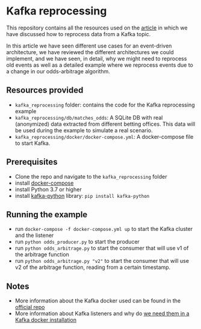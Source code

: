 # Kafka reprocessing
This repository contains all the resources used on the [article](https://medium.com/@ivangomezarnedo) 
in which we have discussed how to reprocess data from a Kafka topic. 

In this article we have seen different use cases for an event-driven architecture, 
we have reviewed the different architectures we could implement,
and we have seen, in detail, why we might need to reprocess old events
as well as a detailed example where we reprocess events 
due to a change in our odds-arbitrage algorithm.

## Resources provided
- `kafka_reprocessing` folder: contains the code for the Kafka reprocessing example
- `kafka_reprocessing/db/matches_odds`: A SQLite DB with real (anonymized) data extracted from different betting offices. This data will be used during the example to simulate a real scenario.
- `kafka_reprocessing/docker/docker-compose.yml`: A docker-compose file to start Kafka.

## Prerequisites
- Clone the repo and navigate to the `kafka_reprocessing` folder
- install [docker-compose](https://docs.docker.com/compose/install/) 
- install Python 3.7 or higher
- install [kafka-python](https://kafka-python.readthedocs.io/en/master/) library: `pip install kafka-python`


## Running the example
- run `docker-compose -f docker-compose.yml up` to start the Kafka cluster and the listener
- run `python odds_producer.py` to start the producer
- run `python odds_arbitrage.py` to start the consumer that will use v1 of the arbitrage function
- run `python odds_arbitrage.py "v2"` to start the consumer that will use v2 of the arbitrage function, reading from a certain timestamp.


## Notes
- More information about the Kafka docker used can be found in the [official repo](https://github.com/wurstmeister/kafka-docker)
- More information about Kafka listeners and why do [we need them in a Kafka docker installation](https://www.confluent.io/blog/kafka-listeners-explained/) 
